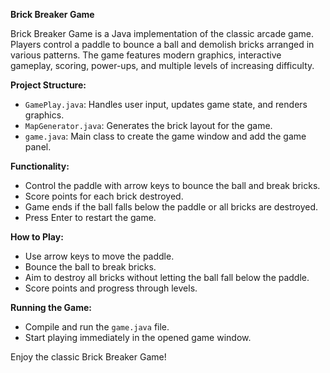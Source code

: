 **Brick Breaker Game**

Brick Breaker Game is a Java implementation of the classic arcade game. Players control a paddle to bounce a ball and demolish bricks arranged in various patterns. The game features modern graphics, interactive gameplay, scoring, power-ups, and multiple levels of increasing difficulty.

**Project Structure:**
- `GamePlay.java`: Handles user input, updates game state, and renders graphics.
- `MapGenerator.java`: Generates the brick layout for the game.
- `game.java`: Main class to create the game window and add the game panel.

**Functionality:**
- Control the paddle with arrow keys to bounce the ball and break bricks.
- Score points for each brick destroyed.
- Game ends if the ball falls below the paddle or all bricks are destroyed.
- Press Enter to restart the game.

**How to Play:**
- Use arrow keys to move the paddle.
- Bounce the ball to break bricks.
- Aim to destroy all bricks without letting the ball fall below the paddle.
- Score points and progress through levels.

**Running the Game:**
- Compile and run the `game.java` file.
- Start playing immediately in the opened game window.

Enjoy the classic Brick Breaker Game!
